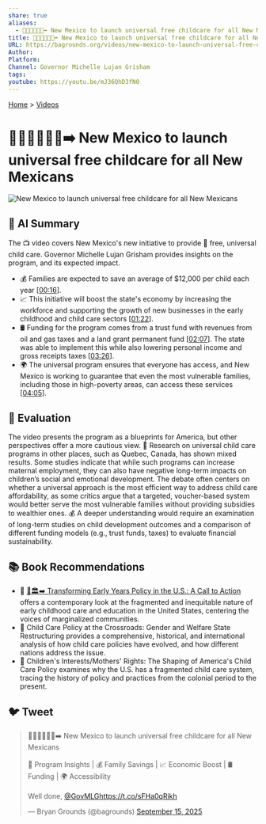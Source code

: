 ```yaml
---
share: true
aliases:
  - 👶🧑‍👩‍👧‍👦💲➡️ New Mexico to launch universal free childcare for all New Mexicans
title: 👶🧑‍👩‍👧‍👦💲➡️ New Mexico to launch universal free childcare for all New Mexicans
URL: https://bagrounds.org/videos/new-mexico-to-launch-universal-free-childcare-for-all-new-mexicans
Author:
Platform:
Channel: Governor Michelle Lujan Grisham
tags:
youtube: https://youtu.be/mJ36QhD3fN0
---
```

[Home](../index.md) > [Videos](./index.md)  
# 👶🧑‍👩‍👧‍👦💲➡️ New Mexico to launch universal free childcare for all New Mexicans  
![New Mexico to launch universal free childcare for all New Mexicans](https://youtu.be/mJ36QhD3fN0)  
  
## 🤖 AI Summary  
The 📺 video covers New Mexico's new initiative to provide 🤝 free, universal child care. Governor Michelle Lujan Grisham provides insights on the program, and its expected impact.  
  
* 💰 Families are expected to save an average of $12,000 per child each year \[[00:16](http://www.youtube.com/watch?v=mJ36QhD3fN0&t=16)].  
* 📈 This initiative will boost the state's economy by increasing the workforce and supporting the growth of new businesses in the early childhood and child care sectors \[[01:22](http://www.youtube.com/watch?v=mJ36QhD3fN0&t=82)].  
* 🛢️ Funding for the program comes from a trust fund with revenues from oil and gas taxes and a land grant permanent fund \[[02:07](http://www.youtube.com/watch?v=mJ36QhD3fN0&t=127)]. The state was able to implement this while also lowering personal income and gross receipts taxes \[[03:26](http://www.youtube.com/watch?v=mJ36QhD3fN0&t=206)].  
* 🌍 The universal program ensures that everyone has access, and New Mexico is working to guarantee that even the most vulnerable families, including those in high-poverty areas, can access these services \[[04:05](http://www.youtube.com/watch?v=mJ36QhD3fN0&t=245)].  
  
## 🤔 Evaluation  
The video presents the program as a  blueprints for America, but other perspectives offer a more cautious view. 🔎 Research on universal child care programs in other places, such as Quebec, Canada, has shown mixed results. Some studies indicate that while such programs can increase maternal employment, they can also have negative long-term impacts on children’s social and emotional development. The debate often centers on whether a universal approach is the most efficient way to address child care affordability, as some critics argue that a targeted, voucher-based system would better serve the most vulnerable families without providing subsidies to wealthier ones. 💰 A deeper understanding would require an examination of long-term studies on child development outcomes and a comparison of different funding models (e.g., trust funds, taxes) to evaluate financial sustainability.  
  
## 📚 Book Recommendations  
* 📖 [👶🏛️➡️ Transforming Early Years Policy in the U.S.: A Call to Action](../books/transforming-early-years-policy-in-the-us-a-call-to-action.md) offers a contemporary look at the fragmented and inequitable nature of early childhood care and education in the United States, centering the voices of marginalized communities.  
* 📖 Child Care Policy at the Crossroads: Gender and Welfare State Restructuring provides a comprehensive, historical, and international analysis of how child care policies have evolved, and how different nations address the issue.  
* 📖 Children's Interests/Mothers' Rights: The Shaping of America's Child Care Policy examines why the U.S. has a fragmented child care system, tracing the history of policy and practices from the colonial period to the present.  
  
## 🐦 Tweet  
<blockquote class="twitter-tweet" data-theme="dark"><p lang="en" dir="ltr">👶🧑‍👩‍👧‍👦💲➡️ New Mexico to launch universal free childcare for all New Mexicans<br><br>🤝 Program Insights | 💰 Family Savings | 📈 Economic Boost | 🛢️ Funding | 🌍 Accessibility<br><br>Well done, <a href="https://twitter.com/GovMLG?ref_src=twsrc%5Etfw">@GovMLG</a><a href="https://t.co/sFHa0qRikh">https://t.co/sFHa0qRikh</a></p>&mdash; Bryan Grounds (@bagrounds) <a href="https://twitter.com/bagrounds/status/1967678616369762410?ref_src=twsrc%5Etfw">September 15, 2025</a></blockquote> <script async src="https://platform.twitter.com/widgets.js" charset="utf-8"></script>